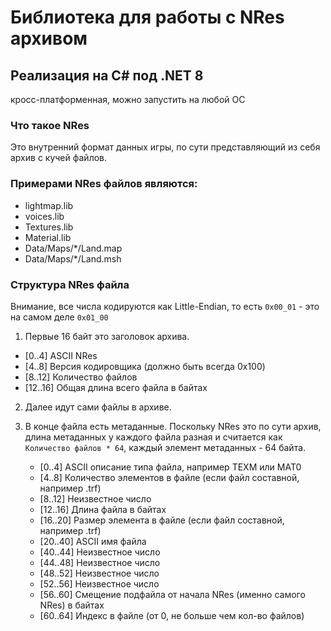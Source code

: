 ﻿# Библиотека для работы с NRes архивом

## Реализация на C# под .NET 8

кросс-платформенная, можно запустить на любой ОС

### Что такое NRes

Это внутренний формат данных игры, по сути представляющий из себя архив с кучей файлов.

### Примерами NRes файлов являются:

- lightmap.lib
- voices.lib
- Textures.lib
- Material.lib
- Data/Maps/*/Land.map
- Data/Maps/*/Land.msh

### Структура NRes файла

Внимание, все числа кодируются как Little-Endian, то есть `0x00_01` - это на самом деле `0x01_00`

1. Первые 16 байт это заголовок архива.

  + [0..4] ASCII NRes
  + [4..8] Версия кодировщика (должно быть всегда 0x100)
  + [8..12] Количество файлов
  + [12..16] Общая длина всего файла в байтах

2. Далее идут сами файлы в архиве.
3. В конце файла есть метаданные.
  Поскольку NRes это по сути архив, длина метаданных у каждого файла разная и считается как `Количество файлов * 64`, каждый элемент метаданных - 64 байта.

   + [0..4] ASCII описание типа файла, например TEXM или MAT0
   + [4..8] Количество элементов в файле (если файл составной, например .trf)
   + [8..12] Неизвестное число
   + [12..16] Длина файла в байтах
   + [16..20] Размер элемента в файле (если файл составной, например .trf)
   + [20..40] ASCII имя файла
   + [40..44] Неизвестное число
   + [44..48] Неизвестное число
   + [48..52] Неизвестное число
   + [52..56] Неизвестное число
   + [56..60] Смещение подфайла от начала NRes (именно самого NRes) в байтах
   + [60..64] Индекс в файле (от 0, не больше чем кол-во файлов)


